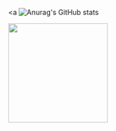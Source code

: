 

<a 
![Anurag's GitHub stats](https://github-readme-stats.vercel.app/api?username=LeoTerryMaster&show_icons=true&theme=transparent)







<a href="[https://github.com/anuraghazra/convoychat](https://github-readme-stats.vercel.app/api/top-langs/?username=LeoTerryMaster)">
  <img height=200 align="center" src="[https://github-readme-stats.vercel.app/api/top-langs?username=anuraghazra&layout=compact&langs_count=8&card_width=320](https://github.com/anuraghazra/github-readme-stats)" />
</a>

